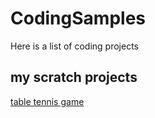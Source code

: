 # CodingSamples
Here is a list of coding projects  
## my scratch projects
[table tennis game](https://scratch.mit.edu/projects/446870587)

